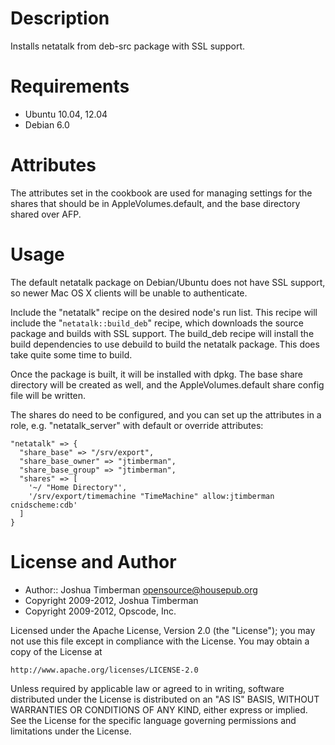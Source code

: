 
Description
===========

Installs netatalk from deb-src package with SSL support.

Requirements
============

* Ubuntu 10.04, 12.04
* Debian 6.0

Attributes
==========

The attributes set in the cookbook are used for managing settings for
the shares that should be in AppleVolumes.default, and the base
directory shared over AFP.

Usage
=====

The default netatalk package on Debian/Ubuntu does not have SSL
support, so newer Mac OS X clients will be unable to authenticate.

Include the "netatalk" recipe on the desired node's run list. This
recipe will include the "`netatalk::build_deb`" recipe, which
downloads the source package and builds with SSL support. The
build_deb recipe will install the build dependencies to use debuild to
build the netatalk package. This does take quite some time to build.

Once the package is built, it will be installed with dpkg. The base
share directory will be created as well, and the AppleVolumes.default
share config file will be written.

The shares do need to be configured, and you can set up the attributes
in a role, e.g. "netatalk_server" with default or override attributes:

    "netatalk" => {
      "share_base" => "/srv/export",
      "share_base_owner" => "jtimberman",
      "share_base_group" => "jtimberman",
      "shares" => [
        '~/ "Home Directory"',
        '/srv/export/timemachine "TimeMachine" allow:jtimberman cnidscheme:cdb'
      ]
    }

License and Author
==================

- Author:: Joshua Timberman <opensource@housepub.org>
- Copyright 2009-2012, Joshua Timberman
- Copyright 2009-2012, Opscode, Inc.

Licensed under the Apache License, Version 2.0 (the "License");
you may not use this file except in compliance with the License.
You may obtain a copy of the License at

    http://www.apache.org/licenses/LICENSE-2.0

Unless required by applicable law or agreed to in writing, software
distributed under the License is distributed on an "AS IS" BASIS,
WITHOUT WARRANTIES OR CONDITIONS OF ANY KIND, either express or implied.
See the License for the specific language governing permissions and
limitations under the License.
